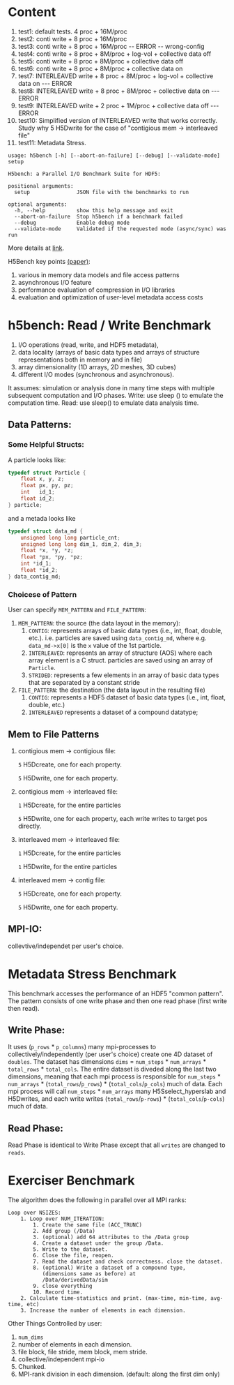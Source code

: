 Content
====
1. test1: default tests. 4 proc + 16M/proc
2. test2: conti write + 8 proc + 16M/proc
3. test3: conti write + 8 proc + 16M/proc  -- ERROR -- wrong-config
4. test4: conti write + 8 proc + 8M/proc + log-vol + collective data off
5. test5: conti write + 8 proc + 8M/proc + collective data off
6. test6: conti write + 8 proc + 8M/proc + collective data on
7. test7: INTERLEAVED write + 8 proc + 8M/proc + log-vol + collective data on  --- ERROR
8. test8: INTERLEAVED write + 8 proc + 8M/proc + collective data on  --- ERROR
9. test9: INTERLEAVED write + 2 proc + 1M/proc + collective data off  --- ERROR
10. test10: Simplified version of INTERLEAVED write that works correctly. Study why 5 H5Dwrite for the case of "contigious mem -> interleaved file"
11. test11: Metadata Stress.



```
usage: h5bench [-h] [--abort-on-failure] [--debug] [--validate-mode] setup

H5bench: a Parallel I/O Benchmark Suite for HDF5:

positional arguments:
  setup               JSON file with the benchmarks to run

optional arguments:
  -h, --help          show this help message and exit
  --abort-on-failure  Stop h5bench if a benchmark failed
  --debug             Enable debug mode
  --validate-mode     Validated if the requested mode (async/sync) was run
```

More details at [link](https://h5bench.readthedocs.io/en/latest/running.html).

H5Bench key points [(paper)](https://sdm.lbl.gov/~sbyna/research/papers/2021/202106-CUG_2021_h5bench.pdf):
1. various in memory data models and file access patterns
2. asynchronous I/O feature
3. performance evaluation of compression in I/O libraries
4. evaluation and optimization of user-level metadata access costs



# h5bench: Read / Write Benchmark 
1. I/O operations (read, write, and HDF5 metadata), 
2. data locality (arrays of basic data types and arrays of structure representations both in memory and in file)
3. array dimensionality (1D arrays, 2D meshes, 3D cubes)
4. different I/O modes (synchronous and asynchronous).

It assumes: simulation or analysis done in many time steps with multiple subsequent computation and I/O phases. Write: use sleep () to emulate the computation time. Read: use sleep() to emulate data analysis time.



## Data Patterns:
### Some Helpful Structs:
A particle looks like:
```c
typedef struct Particle {
    float x, y, z;
    float px, py, pz;
    int   id_1;
    float id_2;
} particle;
```
and a metada looks like 
```c
typedef struct data_md {
    unsigned long long particle_cnt;
    unsigned long long dim_1, dim_2, dim_3;
    float *x, *y, *z;
    float *px, *py, *pz;
    int *id_1;
    float *id_2;
} data_contig_md;
```

### Choicese of Pattern
User can specify `MEM_PATTERN` and `FILE_PATTERN`:
1. `MEM_PATTERN`: the source (the data layout in the memory):
    1. `CONTIG`: represents arrays of basic data types (i.e., int, float, double, etc.). i.e. particles are saved using `data_contig_md`, where e.g. `data_md->x[0]` is the `x` value of the 1st particle.
    2. `INTERLEAVED`: represents an array of structure (AOS) where each array element is a C struct. particles are saved using an array of `Particle`.
    3. `STRIDED`: represents a few elements in an array of basic data types that are separated by a constant stride
2. `FILE_PATTERN`: the destination (the data layout in the resulting file)
    1. `CONTIG`: represents a HDF5 dataset of basic data types (i.e., int, float, double, etc.)
    2. `INTERLEAVED` represents a dataset of a compound datatype;


## Mem to File Patterns
1. contigious mem -> contigious file:

    `5` H5Dcreate, one for each property.
    
    `5` H5Dwrite, one for each property.
2. contigious mem -> interleaved file:

    `1` H5Dcreate, for the entire particles

    `5` H5Dwrite, one for each property, each write writes to target pos directly.

3. interleaved mem -> interleaved file:

    `1` H5Dcreate, for the entire particles

    `1` H5Dwrite, for the entire particles

4. interleaved mem -> contig file:

    `5` H5Dcreate, one for each property.
    
    `5` H5Dwrite, one for each property.

## MPI-IO:
collevtive/independet per user's choice.


 
# Metadata Stress Benchmark
This benchmark accesses the performance of an HDF5 "common pattern". The pattern consists of one write phase and then one read phase (first write then read).

## Write Phase:

It uses (`p_rows` * `p_columns`) many mpi-processes to collectively/independently (per user's choice) create one 4D dataset of `doubles`. The dataset has dimensions `dims` = `num_steps` * `num_arrays` * `total_rows` * `total_cols`. The entire dataset is diveded along the last two dimensions, meaning that each mpi process is responsible for `num_steps` * `num_arrays` * (`total_rows`/`p_rows`) * (`total_cols`/`p_cols`) much of data. Each mpi process will call `num_steps` * `num_arrays` many H5Sselect_hyperslab and H5Dwrites, and each write writes (`total_rows`/`p-rows`) * (`total_cols`/`p-cols`) much of data.

## Read Phase:

Read Phase is identical to Write Phase except that all `writes` are changed to `reads`.

# Exerciser Benchmark
The algorithm does the following in parallel over all MPI ranks:
```shell
Loop over NSIZES:
    1. Loop over NUM_ITERATION:
        1. Create the same file (ACC_TRUNC)
        2. Add group (/Data)
        3. (optional) add 64 attributes to the /Data group
        4. Create a dataset under the group /Data.
        5. Write to the dataset.
        6. Close the file, reopen.
        7. Read the dataset and check correctness. close the dataset.
        8. (optional) Write a dataset of a compound type, 
           (dimensions same as before) at 
           /Data/derivedData/sim
        9. close everything
        10. Record time.
    2. Calculate time-statistics and print. (max-time, min-time, avg-time, etc)
    3. Increase the number of elements in each dimension.
```
Other Things Controlled by user:
1. `num_dims`
2.  number of elements in each dimension.
3. file block, file stride, mem block, mem stride.
4. collective/independent mpi-io
5. Chunked.
6. MPI-rank division in each dimension. (default: along the first dim only)







